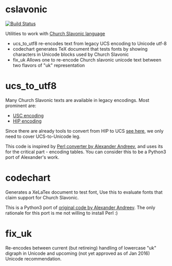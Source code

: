 # cslavonic
[![Build Status](https://travis-ci.org/pgmmpk/cslavonic.svg?branch=master)](https://travis-ci.org/pgmmpk/cslavonic)

Utilities to work with [Church Slavonic language](https://en.wikipedia.org/wiki/Church_Slavonic_language)

* ucs_to_utf8 re-encodes text from legacy UCS encoding to Unicode utf-8
* codechart generates TeX document that tests fonts by showing characters in Unicode blocks used by Church Slavonic
* fix_uk Allows one to re-encode Church slavonic unicode text between two flavors of "uk" representation

# ucs_to_utf8
Many Church Slavonic texts are available in legacy encodings. Most prominent are:

* [USC encoding](http://www.irmologion.ru/ucsenc.html)
* [HIP encoding](http://www.orthlib.ru/hip/manual.html)

Since there are already tools to convert from HIP to UCS [see here](http://www.orthlib.ru/hip/manual.html), we
only need to cover UCS-to-Unicode leg.

This code is inspired by [Perl converter by Alexander Andreev](https://github.com/typiconman/Perl-Lingua-CU), and
uses its for the critical part - encoding tables. You can consider this to be a Python3 port of Alexander's work.

# codechart
Generates a XeLaTex document to test font, Use this to evaluate fonts that claim support for Church Slavonic.

This is a Python3 port of [original code by Alexander Andreev](https://github.com/typiconman/fonts-cu). The only 
rationale for this port is me not willing to install Perl :)

# fix_uk
Re-encodes between current (but retireing) handling of lowercase "uk" digraph in Unicode and upcoming (not yet 
approved as of Jan 2016) Unicode recommendation.


